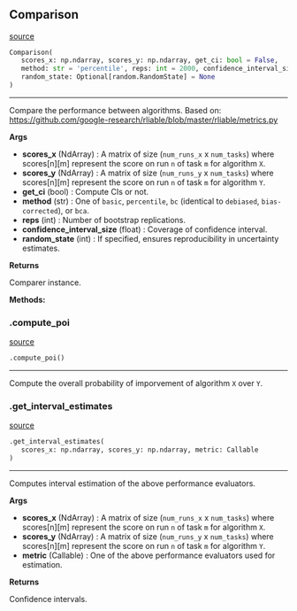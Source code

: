 #


## Comparison
[source](https://github.com/RLE-Foundation/Hsuanwu/blob/main/hsuanwu/evaluation/comparison.py/#L10)
```python 
Comparison(
   scores_x: np.ndarray, scores_y: np.ndarray, get_ci: bool = False,
   method: str = 'percentile', reps: int = 2000, confidence_interval_size: float = 0.95,
   random_state: Optional[random.RandomState] = None
)
```


---
Compare the performance between algorithms. Based on:
https://github.com/google-research/rliable/blob/master/rliable/metrics.py


**Args**

* **scores_x** (NdArray) : A matrix of size (`num_runs_x` x `num_tasks`) where scores[n][m]
    represent the score on run `n` of task `m` for algorithm `X`.
* **scores_y** (NdArray) : A matrix of size (`num_runs_y` x `num_tasks`) where scores[n][m]
    represent the score on run `n` of task `m` for algorithm `Y`.
* **get_ci** (bool) : Compute CIs or not.
* **method** (str) :  One of `basic`, `percentile`, `bc` (identical to `debiased`,
    `bias-corrected`), or `bca`.
* **reps** (int) : Number of bootstrap replications.
* **confidence_interval_size** (float) : Coverage of confidence interval.
* **random_state** (int) : If specified, ensures reproducibility in uncertainty estimates.


**Returns**

Comparer instance.


**Methods:**


### .compute_poi
[source](https://github.com/RLE-Foundation/Hsuanwu/blob/main/hsuanwu/evaluation/comparison.py/#L49)
```python
.compute_poi()
```

---
Compute the overall probability of imporvement of algorithm `X` over `Y`.

### .get_interval_estimates
[source](https://github.com/RLE-Foundation/Hsuanwu/blob/main/hsuanwu/evaluation/comparison.py/#L78)
```python
.get_interval_estimates(
   scores_x: np.ndarray, scores_y: np.ndarray, metric: Callable
)
```

---
Computes interval estimation of the above performance evaluators.


**Args**

* **scores_x** (NdArray) : A matrix of size (`num_runs_x` x `num_tasks`) where scores[n][m]
    represent the score on run `n` of task `m` for algorithm `X`.
* **scores_y** (NdArray) : A matrix of size (`num_runs_y` x `num_tasks`) where scores[n][m]
    represent the score on run `n` of task `m` for algorithm `Y`.
* **metric** (Callable) : One of the above performance evaluators used for estimation.


**Returns**

Confidence intervals.
